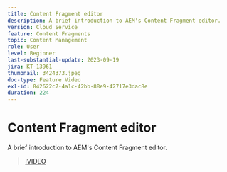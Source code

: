 ```yaml
---
title: Content Fragment editor
description: A brief introduction to AEM's Content Fragment editor.
version: Cloud Service
feature: Content Fragments
topic: Content Management
role: User
level: Beginner
last-substantial-update: 2023-09-19
jira: KT-13961
thumbnail: 3424373.jpeg
doc-type: Feature Video
exl-id: 842622c7-4a1c-42bb-88e9-42717e3dac8e
duration: 224
---
```

# Content Fragment editor

A brief introduction to AEM's Content Fragment editor.

>[!VIDEO](https://video.tv.adobe.com/v/3424373/?learn=on)

